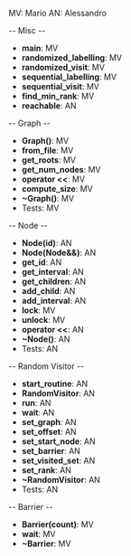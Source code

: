 MV: Mario
AN: Alessandro

-- Misc --
* **main**: MV
* **randomized_labelling**: MV
* **randomized_visit**: MV
* **sequential_labelling**: MV
* **sequential_visit**: MV
* **find_min_rank**: MV
* **reachable**: AN

-- Graph --
* **Graph()**: MV
* **from_file**: MV
* **get_roots**: MV
* **get_num_nodes**: MV
* **operator <<**: MV
* **compute_size**: MV
* **~Graph()**: MV
* Tests: MV

-- Node --
* **Node(id)**: AN
* **Node(Node&&)**: AN
* **get_id**: AN
* **get_interval**: AN
* **get_children**: AN
* **add_child**: AN
* **add_interval**: AN
* **lock**: MV
* **unlock**: MV
* **operator <<**: AN
* **~Node()**: AN
* Tests: AN

-- Random Visitor --
* **start_routine**: AN
* **RandomVisitor**: AN
* **run**: AN
* **wait**: AN
* **set_graph**: AN
* **set_offset**: AN
* **set_start_node**: AN
* **set_barrier**: AN
* **set_visited_set**: AN
* **set_rank**: AN
* **~RandomVisitor**: AN
* Tests: AN

-- Barrier --
* **Barrier(count)**: MV
* **wait**: MV
* **~Barrier**: MV
